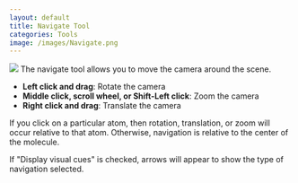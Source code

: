 ```yaml
---
layout: default
title: Navigate Tool
categories: Tools
image: /images/Navigate.png
---
```



![]({{page.image}}) The navigate tool allows you to move the camera around the scene.

-  **Left click and drag**: Rotate the camera
-  **Middle click, scroll wheel, or Shift-Left click**: Zoom the camera
-  **Right click and drag**: Translate the camera

If you click on a particular atom, then rotation, translation, or zoom will occur relative to that atom. Otherwise, navigation is relative to the center of the molecule.

If "Display visual cues" is checked, arrows will appear to show the type of navigation selected.
